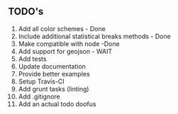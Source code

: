 ## TODO's ##

1. Add all color schemes - Done
2. Include additional statistical breaks methods - Done
3. Make compatible with node -Done
4. Add support for geojson - WAIT
5. Add tests 
6. Update documentation
7. Provide better examples
8. Setup Travis-CI
9. Add grunt tasks (linting)
10. Add .gitignore
11. Add an actual todo doofus